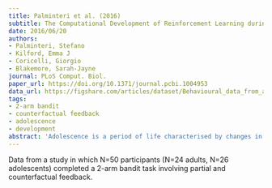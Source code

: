 ```yaml
---
title: Palminteri et al. (2016)
subtitle: The Computational Development of Reinforcement Learning during Adolescence
date: 2016/06/20
authors:
- Palminteri, Stefano
- Kilford, Emma J
- Coricelli, Giorgio
- Blakemore, Sarah-Jayne
journal: PLoS Comput. Biol.
paper_url: https://doi.org/10.1371/journal.pcbi.1004953
data_url: https://figshare.com/articles/dataset/Behavioural_data_from_adults_and_adolescents_as_well_as_demographics_/3398056/1
tags:
- 2-arm bandit
- counterfactual feedback
- adolescence
- development
abstract: 'Adolescence is a period of life characterised by changes in learning and decision-making. Learning and decision-making do not rely on a unitary system, but instead require the coordination of different cognitive processes that can be mathematically formalised as dissociable computational modules. Here, we aimed to trace the developmental time-course of the computational modules responsible for learning from reward or punishment, and learning from counterfactual feedback. Adolescents and adults carried out a novel reinforcement learning paradigm in which participants learned the association between cues and probabilistic outcomes, where the outcomes differed in valence (reward versus punishment) and feedback was either partial or complete (either the outcome of the chosen option only, or the outcomes of both the chosen and unchosen option, were displayed). Computational strategies changed during development: whereas adolescents behaviour was better explained by a basic reinforcement learning algorithm, adults behaviour integrated increasingly complex computational features, namely a counterfactual learning module (enabling enhanced performance in the presence of complete feedback) and a value contextualisation module (enabling symmetrical reward and punishment learning). Unlike adults, adolescent performance did not benefit from counterfactual (complete) feedback. In addition, while adults learned symmetrically from both reward and punishment, adolescents learned from reward but were less likely to learn from punishment. This tendency to rely on rewards and not to consider alternative consequences of actions might contribute to our understanding of decision-making in adolescence.'
---
```


Data from a study in which N=50 participants (N=24 adults, N=26 adolescents) completed a 2-arm bandit task involving partial and counterfactual feedback.
